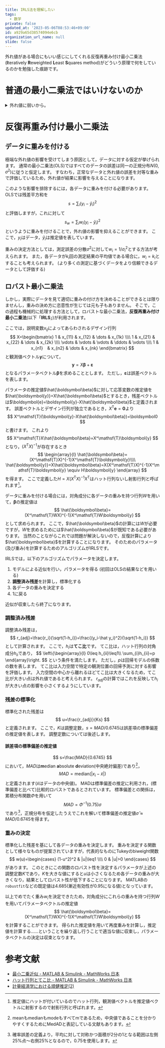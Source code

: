 ```yaml
---
title: IRLS法を理解したい
tags:
  - 数学
private: false
updated_at: '2023-05-06T08:53:46+09:00'
id: a929a65d38574094e6cb
organization_url_name: null
slide: false
---
```


外れ値がある場合にもいい感じにしてくれる反復再重み付け最小二乗法(**I**teratively **R**eweighted **L**east **S**quares method)がどういう原理で何をしているのかを勉強した痕跡です。

# 普通の最小二乗法ではいけないのか

<details>
<summary>外れ値に弱いから。</summary>

通常の最小二乗法でも，データが精密であればそれなりの結果は得られます。
(下図の場合，真の値$y=2x+1$に対して$y=1.94x+1.39$となります)

![Figure_1.png](https://qiita-image-store.s3.ap-northeast-1.amazonaws.com/0/211353/89c51cf4-e839-24b7-eb36-21c62b9442d4.png)

<details>
<summary>ソースコード</summary>

```python
import matplotlib.pyplot as plt
import numpy as np
import random as rnd

@np.vectorize
def func(x, a, b):
  return a*x + b

X = np.linspace(0, 10, 20)
Y = [func(x, 2, 1) + rnd.normalvariate(0, 1) for x in X]
plt.scatter(X, Y)

coeffs = np.polyfit(X, Y, 1)
print(coeffs)
t = [0, 10]
plt.plot(t, func(t, *coeffs))

plt.xlim(xmin=0, xmax=10)
plt.show()
```
</details>

この方法は簡単でいいのですが，外れ値が入ってしまうとそれに引きずられやすいという重大な欠点があります。
(上と同条件で$y=1.59x+3.60$)
![Figure_1.png](https://qiita-image-store.s3.ap-northeast-1.amazonaws.com/0/211353/f659a9d3-a2dd-31d6-76ed-f2fe047f8662.png)

<details>
<summary>一応ソースコード</summary>

```python
import matplotlib.pyplot as plt
import numpy as np
import random as rnd

@np.vectorize
def func(x, a, b):
  return a*x + b

X = np.linspace(0, 10, 20)
Y = [func(x, 2, 1) + rnd.normalvariate(0, 1) for x in X]
X = np.append(X, .5)
Y.append(20)
plt.scatter(X, Y)

coeffs = np.polyfit(X, Y, 1)
print(coeffs)
t = [0, 10]
plt.plot(t, func(t, *coeffs))

plt.xlim(xmin=0, xmax=10)
plt.show()
```
</details>

ではどうしましょうかと言うと，外れ値を手動で取り除くということが考えられます。
上の例のように明らかであればいいのですが，際どい点になってくると恣意的な作業になってしまい，客観性が損なわれます。
実際，例では左上の$(0.5, 20)$のみが意図的に加えた外れ値ですが，図のように線が引いてあると$(9, 20)$付近の線より上にある点も外れ値として除外する人がいるかもしれません。
</details>

# 反復再重み付け最小二乗法

## データに重みを付ける

極端な外れ値の影響を受けてしまう原因として，データに対する仮定が挙げられます。
通常の最小二乗法(OLS)ではすべてのデータの誤差は同一の正規分布$N(0, \sigma^2)$に従うと仮定します。
すなわち，正常なデータと外れ値の誤差を対等な重みで評価しているため，外れ値が結果に影響を与えることになります。

このような影響を排除するには，各データに重みを付ける必要があります。
OLSでは残差平方和を
$$
s=\sum_i(y_i-\hat y_i)^2
$$
と評価しますが，これに対して
$$
s_w = \sum_iw_i(y_i-\hat y_i)^2
$$
というように重みを付けることで，外れ値の影響を抑えることができます。
ここで，$y_i$はデータ，$\hat y_i$は推定値を表しています。

重みの決定方法としては，測定誤差の分散$\sigma^2$に対して$w_i=1/\sigma_i^2$とする方法が考えられます。
また，各データが$k_i$回の測定結果の平均値である場合に，$w_i=k_i$とすることも考えられます。
(より多くの測定に基づくデータをより信頼できるデータとして評価する)

## ロバスト最小二乗法

しかし，実際にデータを見て適切に重みの付け方を決めることができるとは限りませんし，重みの決め方に恣意性が生じては元も子もありません。
そこで，この過程も機械的に処理する方法として，ロバストな最小二乗法，**反復再重み付け最小二乗法**(以下「**IRLS**」)が利用されます。

ここでは，説明変数$x_{ij}$によってあらわされるデザイン行列
$$
X=\begin{bmatrix}
1 & x_{11} & x_{12} & \dots & x_{1k} \\\\
1 & x_{21} & x_{22} & \dots & x_{2k} \\\\
\vdots & \vdots & \vdots & \ddots & \vdots \\\\
1 & x_{n1}　& x_{n2} & \dots & x_{nk}
\end{bmatrix}
$$
と観測値ベクトル$\boldsymbol{y}$について，
$$
\boldsymbol{y}=X\boldsymbol\beta+\boldsymbol\varepsilon
$$
となるパラメータベクトル$\boldsymbol\beta$を求めることとします。
ただし，$\boldsymbol\varepsilon$は誤差ベクトルを表します。

パラメータの推定値$\hat{\boldsymbol\beta}$に対して応答変数の推定値を$\hat{\boldsymbol{y}}=X\hat{\boldsymbol\beta}$とするとき，残差ベクトルは$\boldsymbol{e}=\boldsymbol{y}-X\hat{\boldsymbol\beta}$と定義されます。
誤差ベクトルとデザイン行列が独立であるとき，$X^\mathsf{T}{\boldsymbol e}=\boldsymbol0$より
$$
X^\mathsf{T}(\boldsymbol{y}-X\hat{\boldsymbol\beta})=\boldsymbol0
$$
と書けます。
これより
$$
X^\mathsf{T}X\hat{\boldsymbol\beta}=X^\mathsf{T}\boldsymbol{y}
$$
となり，$(X^\mathsf{T}X)^{-1}$が存在するとき
$$
\begin{array}{l}
\hat{\boldsymbol\beta}=(X^\mathsf{T}X)^{-1}X^\mathsf{T}\boldsymbol{y}\\\\
\hat{\boldsymbol{y}}=X\hat{\boldsymbol\beta}=X(X^\mathsf{T}X)^{-1}X^\mathsf{T}\boldsymbol{y}
\equiv H\boldsymbol{y}
\end{array}
$$
を得ます。
ここで定義した$H=X(X^\mathsf{T}X)^{-1}X^\mathsf{T}$はハット行列ないし射影行列と呼ばれます[^1]。

[^1]: 推定値にハットが付いているのでハット行列，観測値ベクトルを推定値ベクトルに射影するので射影行列と呼ばれます。

データに重みを付ける場合には，対角成分に各データの重みを持つ行列$W$を用いて，$\boldsymbol\beta$の推定値は
$$
\hat{\boldsymbol\beta}=(X^\mathsf{T}WX)^{-1}X^\mathsf{T}W\boldsymbol{y}
$$
として求められます。
ここで，$\hat{\boldsymbol\beta}$の計算には$W$が必要ですが，$W$を求めるためには$\hat{\boldsymbol\beta}$が既知である必要があります。
当然のことながらこれでは問題が解決しないので，反復計算により$\hat{\boldsymbol\beta}$を計算することになります。
そのためのパラメータ(及び重み)を計算するためのアルゴリズムがIRLSです。

IRLSでは，以下のアルゴリズムでパラメータを決定します。

1. モデルによる近似を行い，パラメータを得る (初回はOLSの結果などを用いる)
1. **調整済み残差**を計算し，標準化する
1. 各データの重みを決定する
1. 1に戻る

近似が収束したら終了になります。

### 調整済み残差

調整済み残差は，
$$
r_{adj}=\frac{r_i}{\sqrt{1-h_i}}=\frac{(y_i-\hat y_i)^2}{\sqrt{1-h_i}}
$$
として計算されます。
ここで，$h_i$は**てこ比**です。
てこ比は，ハット行列の対角成分$h_{ii}$であり，
$$
\left\\{\begin{array}{l}
0\leq h_{ii}\leq1\\\\
\sum_{i}h_{ii}=p
\end{array}\right.
$$
という条件を満たします。
ただし，$p$は回帰モデルの係数の数を表します。
てこ比は入力空間で特定の観測位置の回帰予測に対する影響を評価します。
入力空間の中心から離れるほどてこ比は大きくなるため，てこ比が大きい点は外れ値であると考えられます。
$r_{adj}$の計算ではこれを反映して$h_i$が大きい点の影響を小さくするようにしています。

### 残差の標準化

標準化された残差は
$$
u=\frac{r_{adj}}{Ks}
$$
と定義されます。
ここで，$K$は調整定数，$s=MAD/0.6745$は誤差項の標準偏差の推定値を表します。
調整定数については後述します。

#### 誤差項の標準偏差の推定値

$$
s=\frac{MAD}{0.6745}
$$
において，$MAD$は**m**edian **a**bsolute **d**eviation(中央絶対偏差)であり[^2]，
$$
MAD = \mathrm{median}\left(|x_i - \tilde{x}|\right)
$$
と定義されます($\tilde{x}$はデータの中央値)。
MADは標準偏差の推定に利用され，(標準偏差と比べて)比較的ロバストであるとされています。
標準偏差との関係は，累積分布関数$\Phi$を用いて
$$
MAD=\Phi^{-1}(0.75)\sigma
$$
であり[^3]，正規分布を仮定したうえでこれを解いて標準偏差の推定値$\hat\sigma\approx MAD/0.6745$を得ます。

[^2]: meanもmedianもmodeもすべてmであるため，中央値であることを分かりやすくするためにMedADと表記している文献もあります。
[^3]: 確率誤差の定義より，平均に対して対称かつ面積が2分の1となる範囲は左側25%点～右側25%となるので，0.75を使用します。

### 重みの決定

標準化した残差を基にして各データの重みを決定します。
重みを決定する関数として様々なものが提案されていますが，代表的なものにTukeyのbiweight関数
$$
w(u)=\begin{cases}
(1-u^2)^2 & |u|\leq1 \\\\
0 & |u|>0
\end{cases}
$$
があります。
このときにこの関数のロバスト性を決定するパラメータが上述の調整定数$K$であり，$K$を大きな値にすると$u$は小さくなるため各データの重みが大きくなり，結果としてロバスト性が低下することになります。
MATLABの`robustfit`などの既定値は4.685(漸近有効性が0.95になる値)となっています。

以上でめでたく重み$w_i$を決定できたため，対角成分にこれらの重みを持つ行列$W$を用いてパラメータベクトルの推定値
$$
\hat{\boldsymbol\beta}=(X^\mathsf{T}WX)^{-1}X^\mathsf{T}W\boldsymbol{y}
$$
を計算することができます。
得られた推定値を用いて再度重みを計算し，推定値を計算する……ということを繰り返し行うことで適当な値に収束し，パラメータベクトルの決定は収束となります。

# 参考文献

- [最小二乗近似 - MATLAB &amp; Simulink - MathWorks 日本](https://jp.mathworks.com/help/curvefit/least-squares-fitting.html)
- [ハット行列とてこ比 - MATLAB &amp; Simulink - MathWorks 日本](https://jp.mathworks.com/help/stats/hat-matrix-and-leverage.html)
- [計量経済学における頑健推定(2)](https://koara.lib.keio.ac.jp/xoonips/modules/xoonips/download.php/AN00234610-19900101-0073.pdf?file_id=76768)
